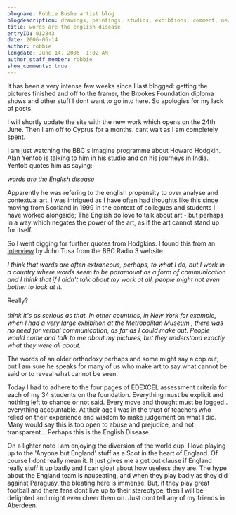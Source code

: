 ```yaml
---
blogname: Robbie Bushe artist blog
blogdescription: drawings, paintings, studios, exhibtions, comment, news as they happen to Robbie Bushe
title: words are the english disease
entryID: 012843
date: 2006-06-14
author: robbie
longdate: June 14, 2006  1:02 AM
author_staff_member: robbie
show_comments: true
---
```


<p>It has been a very intense few weeks since I last blogged: getting the pictures finished and off to the framer, the Brookes Foundation diploma shows and other stuff I dont want to go into here. So apologies for my lack of posts. </p>

<p>I will shortly update the site with the new work which opens on the 24th June. Then I am off to Cyprus for a months. cant wait as I am completely spent.</p>

<p>I am just watching the <span class="caps">BBC'</span>s Imagine programme about Howard Hodgkin. Alan Yentob is talking to him in his studio and on his journeys in India. Yentob quotes him as saying:</p>

<p><em>words are the English disease</em></p>

<p>Apparently he was refering to the english propensity to over analyse and contextual art. I was intrigued as I have often had thoughts like this since moving from Scotland in 1999 in the context of collegues and students I have worked alongside; The English do love to talk about art - but perhaps in a way which negates the power of the art, as if the art cannot stand up for itself. </p>

<p>So I went digging for further quotes from Hodgkins. I found this from an <a href="http://www.bbc.co.uk/radio3/johntusainterview/hodgkin_transcript.shtml">interview</a> by John Tusa from the <span class="caps">BBC</span> Radio 3 website</p>


<p><em>I think that words are often extraneous, perhaps, to what I do, but I work in a country where words seem to be paramount as a form of communication and I think that if I didn't talk about my work at all, people might not even bother to look at it.</em></p>

<p>Really? <br />
 <br />
<em>think it's as serious as that. In other countries, in New York for example, when I had a very large exhibition at the Metropolitan Museum , there was no need for verbal communication, as far as I could make out. People would come and talk to me about my pictures, but they understood exactly what they were all about.</em></p>

<p>The words of an older orthodoxy perhaps and some might say a cop out, but I am sure he speaks for many of us who make art to say what cannot be said or to reveal what cannot be seen. </p>

<p>Today I had to adhere to the four pages of <span class="caps">EDEXCEL </span>assessment criteria for each of my 34 students on the foundation. Everything must be explicit and nothing left to chance or not said. Every move and thought must be logged.. everything accountable. At their age I was in the trust of teachers who relied on their experience and wisdom to make judgement on what I did. Many would say this is too open to abuse and prejudice, and not transparent... Perhaps this is the English Disease.</p>

<p>On a lighter note I am enjoying the diversion of the world cup. I love playing up to the 'Anyone but England' stuff as a Scot in the heart of England. Of course I dont really mean it. It just gives me a get out clause if England really stuff it up badly and I can gloat about how useless they are. The hype about the England team is nauseating, and when they play badly as they did against Paraguay, the bleating here is immense. But, if they play great football and there fans dont live up to their stereotype, then I will be delighted and might even cheer them on. Just dont tell any of my friends in Aberdeen.</p>

